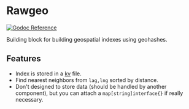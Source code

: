# Rawgeo

[![Godoc Reference](https://godoc.org/github.com/tsileo/rawgeo?status.png)](https://godoc.org/github.com/tsileo/rawgeo)

Building block for building geospatial indexes using geohashes.

## Features

- Index is stored in a [kv](https://github.com/cznic/kv) file.
- Find nearest neighbors from `lag,lng` sorted by distance.
- Don't designed to store data (should be handled by another component), but you can attach a `map[string]interface{}` if really necessary.

